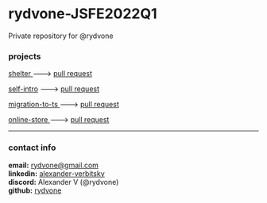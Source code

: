 # rydvone-JSFE2022Q1
Private repository for @rydvone

### projects
[shelter ](https://rolling-scopes-school.github.io/rydvone-JSFE2022Q1/shelter/pages/main/) ---> [pull request](https://github.com/rolling-scopes-school/rydvone-JSFE2022Q1/pull/6)
  
[self-intro](https://github.com/rolling-scopes-school/rydvone-JSFE2022Q1/blob/self-introduction/self-introduction/index.md) ---> [pull request](https://github.com/rolling-scopes-school/rydvone-JSFE2022Q1/pull/29)

[migration-to-ts ](https://rolling-scopes-school.github.io/rydvone-JSFE2022Q1/migration-newip-to-ts) ---> [pull request](https://github.com/rolling-scopes-school/rydvone-JSFE2022Q1/pull/30)

[online-store ](https://rolling-scopes-school.github.io/rydvone-JSFE2022Q1/online-store) ---> [pull request](https://github.com/rolling-scopes-school/rydvone-JSFE2022Q1/pull/31)

****
### contact info
 **email:**      rydvone@gmail.com  
 **linkedin:**   [alexander-verbitsky](https://www.linkedin.com/in/alexander-verbitsky-67243921a/ 'linkedin')  
 **discord:**	  Alexander V (@rydvone)  
 **github:**     [rydvone](https://github.com/rydvone)  
 
